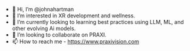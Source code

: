 - 👋 Hi, I’m @johnahartman
- 👀 I’m interested in XR development and wellness. 
- 🌱 I’m currently looking to learning best practices using LLM, ML, and other evolving Ai models. 
- 💞️ I’m looking to collaborate on PRAXI. 
- 📫 How to reach me - https://www.praxivision.com  

<!---
johnahartman/johnahartman is a ✨ special ✨ repository because its `README.md` (this file) appears on your GitHub profile.
You can click the Preview link to take a look at your changes.
--->
